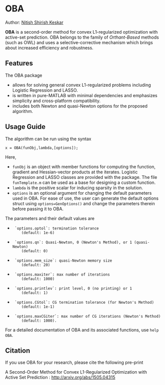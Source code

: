 # OBA
Author: [Nitish Shirish Keskar](users.iems.northwestern.edu/~nitish/)


**OBA** is a second-order method for convex L1-regularized optimization with active-set prediction. 
OBA belongs to the family of _Orthant-Based_ methods (such as OWL) and uses a selective-corrective mechanism which brings about increased efficiency and robustness. 

## Features
The OBA package

* allows for solving general convex L1-regularized problems including Logistic Regression and LASSO.
* is written in pure-MATLAB with minimal dependencies and emphasizes simplicity and cross-platform compatibility. 
* includes both Newton and quasi-Newton options for the proposed algorithm.


## Usage Guide

The algorithm can be run using the syntax 

```
x = OBA(funObj,lambda,[options]);
```

Here,
* `funObj` is an object with member functions for computing the function, gradient and Hessian-vector products at the iterates. Logistic Regression and LASSO classes are provided with the package. The file `funTemplate.m` can be used as a base for designing a custom function.
* `lambda` is the positive scalar for inducing sparsity in the solution.
* `options` is an optional argument for changing the default parameters used in OBA. For ease of use, the user can generate the default options struct using `options=GenOptions()` and change the parameters therein before passing it to OBA.

The parameters and their default values are
*      `options.optol`: termination tolerance
          (default: 1e-6)
*      `options.qn`: Quasi-Newton, 0 (Newton's Method), or 1 (quasi-Newton)
          (default: 0)
*      `options.mem_size`: quasi-Newton memory size
          (default: 20)
*      `options.maxiter`: max number of iterations
          (default: 1000)
*      `options.printlev`: print level, 0 (no printing) or 1
          (default: 1)
*      `options.CGtol`: CG termination tolerance (for Newton's Method)
          (default: 1e-1)
*      `options.maxCGiter`: max number of CG iterations (Newton's Method)
          (default: 1000).

For a detailed documentation of OBA and its associated functions, use `help OBA`.

## Citation
If you use OBA for your research, please cite the following pre-print

A Second-Order Method for Convex L1-Regularized Optimization with Active Set Prediction : http://arxiv.org/abs/1505.04315













